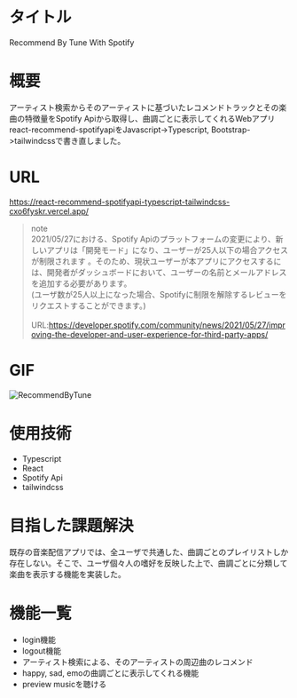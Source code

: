 # タイトル
Recommend By Tune With Spotify
# 概要
アーティスト検索からそのアーティストに基づいたレコメンドトラックとその楽曲の特徴量をSpotify Apiから取得し、曲調ごとに表示してくれるWebアプリ
<br>
react-recommend-spotifyapiをJavascript->Typescript, Bootstrap->tailwindcssで書き直しました。
# URL
https://react-recommend-spotifyapi-typescript-tailwindcss-cxo6fyskr.vercel.app/
> note
> <br>
> 2021/05/27における、Spotify Apiのプラットフォームの変更により、新しいアプリは「開発モード」になり、ユーザーが25人以下の場合アクセスが制限されます 。そのため、現状ユーザーが本アプリにアクセスするには、開発者がダッシュボードにおいて、ユーザーの名前とメールアドレスを追加する必要があります。
> <br />
> (ユーザ数が25人以上になった場合、Spotifyに制限を解除するレビューをリクエストすることができます。)
> <br />
> <br />
> URL:https://developer.spotify.com/community/news/2021/05/27/improving-the-developer-and-user-experience-for-third-party-apps/

# GIF
![RecommendByTune](https://user-images.githubusercontent.com/72216137/166636649-4ef0c8ee-1041-42e6-858d-dc5725daff8b.gif)

# 使用技術
- Typescript
- React
- Spotify Api
- tailwindcss

# 目指した課題解決
既存の音楽配信アプリでは、全ユーザで共通した、曲調ごとのプレイリストしか存在しない。そこで、ユーザ個々人の嗜好を反映した上で、曲調ごとに分類して楽曲を表示する機能を実装した。
# 機能一覧
- login機能
- logout機能
- アーティスト検索による、そのアーティストの周辺曲のレコメンド
- happy, sad, emoの曲調ごとに表示してくれる機能
- preview musicを聴ける

